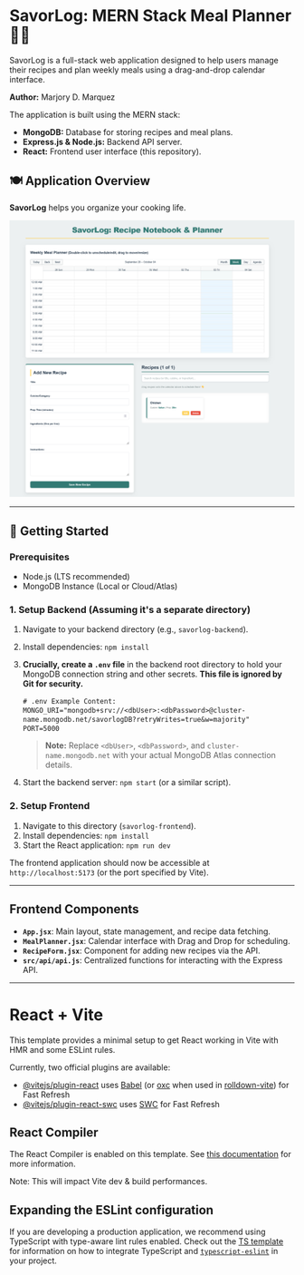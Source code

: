 

# SavorLog: MERN Stack Meal Planner 🥕📅

SavorLog is a full-stack web application designed to help users manage their recipes and plan weekly meals using a drag-and-drop calendar interface.

**Author:** Marjory D. Marquez

The application is built using the MERN stack:
* **MongoDB:** Database for storing recipes and meal plans.
* **Express.js & Node.js:** Backend API server.
* **React:** Frontend user interface (this repository).



## 🍽️ Application Overview

**SavorLog** helps you organize your cooking life.

![SavorLog Screenshot of Meal Planner](assets/Savorlog-image.png)




***

## 🚀 Getting Started

### Prerequisites

* Node.js (LTS recommended)
* MongoDB Instance (Local or Cloud/Atlas)

### 1. Setup Backend (Assuming it's a separate directory)

1.  Navigate to your backend directory (e.g., `savorlog-backend`).
2.  Install dependencies: `npm install`
3.  **Crucially, create a `.env` file** in the backend root directory to hold your MongoDB connection string and other secrets. **This file is ignored by Git for security.**
    ```
    # .env Example Content:
    MONGO_URI="mongodb+srv://<dbUser>:<dbPassword>@cluster-name.mongodb.net/savorlogDB?retryWrites=true&w=majority"
    PORT=5000
    ```
    > **Note:** Replace `<dbUser>`, `<dbPassword>`, and `cluster-name.mongodb.net` with your actual MongoDB Atlas connection details.

4.  Start the backend server: `npm start` (or a similar script).

### 2. Setup Frontend

1.  Navigate to this directory (`savorlog-frontend`).
2.  Install dependencies: `npm install`
3.  Start the React application: `npm run dev`

The frontend application should now be accessible at `http://localhost:5173` (or the port specified by Vite).

***

## Frontend Components

* **`App.jsx`**: Main layout, state management, and recipe data fetching.
* **`MealPlanner.jsx`**: Calendar interface with Drag and Drop for scheduling.
* **`RecipeForm.jsx`**: Component for adding new recipes via the API.
* **`src/api/api.js`**: Centralized functions for interacting with the Express API.


-----


# React + Vite

This template provides a minimal setup to get React working in Vite with HMR and some ESLint rules.

Currently, two official plugins are available:

- [@vitejs/plugin-react](https://github.com/vitejs/vite-plugin-react/blob/main/packages/plugin-react) uses [Babel](https://babeljs.io/) (or [oxc](https://oxc.rs) when used in [rolldown-vite](https://vite.dev/guide/rolldown)) for Fast Refresh
- [@vitejs/plugin-react-swc](https://github.com/vitejs/vite-plugin-react/blob/main/packages/plugin-react-swc) uses [SWC](https://swc.rs/) for Fast Refresh

## React Compiler

The React Compiler is enabled on this template. See [this documentation](https://react.dev/learn/react-compiler) for more information.

Note: This will impact Vite dev & build performances.

## Expanding the ESLint configuration

If you are developing a production application, we recommend using TypeScript with type-aware lint rules enabled. Check out the [TS template](https://github.com/vitejs/vite/tree/main/packages/create-vite/template-react-ts) for information on how to integrate TypeScript and [`typescript-eslint`](https://typescript-eslint.io) in your project.
